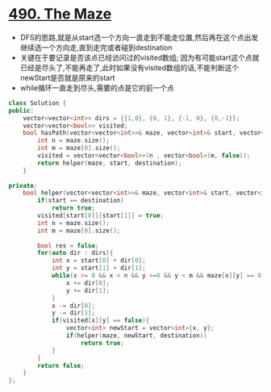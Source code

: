# [490. The Maze](https://leetcode.com/problems/the-maze/description/)
* DFS的思路,就是从start选一个方向一直走到不能走位置,然后再在这个点出发继续选一个方向走,直到走完或者碰到destination
* 关键在于要记录是否该点已经访问过的visited数组; 因为有可能start这个点就已经是尽头了,不能再走了,此时如果没有visited数组的话,不能判断这个newStart是否就是原来的start
* while循环一直走到尽头,需要的点是它的前一个点

```c++
class Solution {
public:
    vector<vector<int>> dirs = {{1,0}, {0, 1}, {-1, 0}, {0,-1}};
    vector<vector<bool>> visited;
    bool hasPath(vector<vector<int>>& maze, vector<int>& start, vector<int>& destination) {
        int n = maze.size();
        int m = maze[0].size();
        visited = vector<vector<bool>>(n , vector<bool>(m, false));
        return helper(maze, start, destination);
    }
    
private:
    bool helper(vector<vector<int>>& maze, vector<int>& start, vector<int>& destination) {
        if(start == destination)
            return true;
        visited[start[0]][start[1]] = true;
        int n = maze.size();
        int m = maze[0].size();   
        
        bool res = false;
        for(auto dir : dirs){
            int x = start[0] + dir[0];
            int y = start[1] + dir[1];
            while(x >= 0 && x < n && y >=0 && y < m && maze[x][y] == 0){
                x += dir[0];
                y += dir[1];
            }
            x -= dir[0];
            y -= dir[1];
            if(visited[x][y] == false){
                vector<int> newStart = vector<int>{x, y};
                if(helper(maze, newStart, destination))
                    return true;
            }
        }
        return false;
    }
};


```
